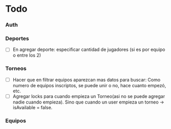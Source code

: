 # Todo

### Auth

### Deportes
- [ ] En agregar deporte: especificar cantidad de jugadores (si es por equipo o entre los 2)

### Torneos
- [ ] Hacer que en filtrar equipos aparezcan mas datos para buscar: Como numero de equipos inscriptos, se puede unir o no, hace cuanto empezó, etc.
- [ ] Agregar locks para cuando empieza un Torneo(asi no se puede agregar nadie cuando empieza). Sino que cuando un user empieza un torneo -> isAvailable = false.

### Equipos